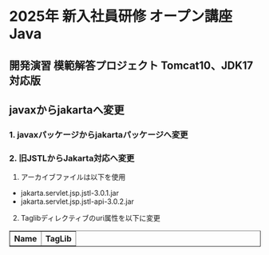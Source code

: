 # 2025年 新入社員研修 オープン講座 Java
## 開発演習 模範解答プロジェクト Tomcat10、JDK17対応版
## javaxからjakartaへ変更
### 1. javaxパッケージからjakartaパッケージへ変更
### 2. 旧JSTLからJakarta対応へ変更
1. アーカイブファイルは以下を使用
  - jakarta.servlet.jsp.jstl-3.0.1.jar
  - jakarta.servlet.jsp.jstl-api-3.0.2.jar
2. Taglibディレクティブのuri属性を以下に変更
<table border="1">
  <tr>
    <th>Name</th>
    <th>TagLib</th>
  </tr>
</table>
